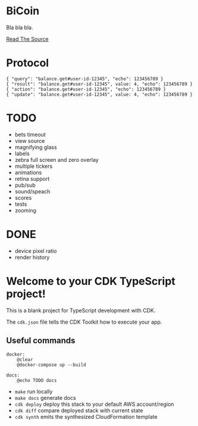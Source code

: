 # BiCoin

Bla bla bla.

[Read The Source](https://tzador.github.io/bicoin.link)

# Protocol

    { "query": "balance.get#user-id-12345", "echo": 123456789 }
    { "result": "balance.get#user-id-12345", value: 4, "echo": 123456789 }
    { "action": "balance.get#user-id-12345", "echo": 123456789 }
    { "update": "balance.get#user-id-12345", value: 4, "echo": 123456789 }

# TODO

- bets timeout
- view source
- magnifying glass
- labels
- zebra full screen and zero overlay
- multiple tickers
- animations
- retina support
- pub/sub
- sound/speach
- scores
- tests
- zooming

# DONE

- device pixel ratio
- render history

# Welcome to your CDK TypeScript project!

This is a blank project for TypeScript development with CDK.

The `cdk.json` file tells the CDK Toolkit how to execute your app.

## Useful commands

    docker:
        @clear
        @docker-compose up --build

    docs:
        @echo TODO docs

- `make` run locally
- `make docs` generate docs
- `cdk deploy` deploy this stack to your default AWS account/region
- `cdk diff` compare deployed stack with current state
- `cdk synth` emits the synthesized CloudFormation template
